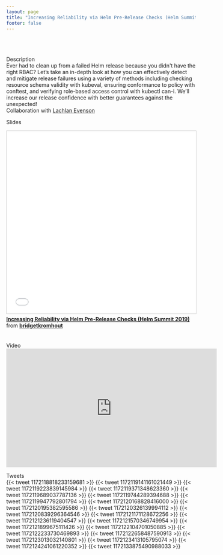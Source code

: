 ```yaml
---
layout: page
title: "Increasing Reliability via Helm Pre-Release Checks (Helm Summit 2019)"
footer: false
---
```



<br>
<br>

<br>
Description
<br>
Ever had to clean up from a failed Helm release because you didn't have the right RBAC? Let’s take an in-depth look at how you can effectively detect and mitigate release failures using a variety of methods including checking resource schema validity with kubeval, ensuring conformance to policy with conftest, and verifying role-based access control with kubectl can-i. We’ll increase our release confidence with better guarantees against the unexpected!
<br>
Collaboration with <a href="https://twitter.com/lachlanevenson">Lachlan Evenson</a>
<br>

Slides
<br>
<iframe src="//www.slideshare.net/slideshow/embed_code/key/tOIOar7kyrMGaM" width="595" height="485" frameborder="0" marginwidth="0" marginheight="0" scrolling="no" style="border:1px solid #CCC; border-width:1px; margin-bottom:5px; max-width: 100%;" allowfullscreen> </iframe> <div style="margin-bottom:5px"> <strong> <a href="//www.slideshare.net/bridgetkromhout/increasing-reliability-via-helm-prerelease-checks-helm-summit-2019" title="Increasing Reliability via Helm Pre-Release Checks (Helm Summit 2019)" target="_blank">Increasing Reliability via Helm Pre-Release Checks (Helm Summit 2019)</a> </strong> from <strong><a href="https://www.slideshare.net/bridgetkromhout" target="_blank">bridgetkromhout</a></strong> </div>
<br>

<p>
Video
<br>
<iframe width="560" height="315" src="https://www.youtube.com/embed/pp1SVTd1-yE" frameborder="0" allow="accelerometer; autoplay; encrypted-media; gyroscope; picture-in-picture" allowfullscreen></iframe>

Tweets
<br>
{{< tweet 1172118818233159681 >}}
{{< tweet 1172119141161021449 >}}
{{< tweet 1172119223839145984 >}}
{{< tweet 1172119371348623360 >}}
{{< tweet 1172119689037787136 >}}
{{< tweet 1172119744289394688 >}}
{{< tweet 1172119947792801794 >}}
{{< tweet 1172120168828416000 >}}
{{< tweet 1172120195382595586 >}}
{{< tweet 1172120326139994112 >}}
{{< tweet 1172120839296364546 >}}
{{< tweet 1172121171128672256 >}}
{{< tweet 1172121236119404547 >}}
{{< tweet 1172121570346749954 >}}
{{< tweet 1172121899675111426 >}}
{{< tweet 1172122104701050885 >}}
{{< tweet 1172122233730469893 >}}
{{< tweet 1172122658487590913 >}}
{{< tweet 1172123013032140801 >}}
{{< tweet 1172123413105795074 >}}
{{< tweet 1172124241061220352 >}}
{{< tweet 1172133875490988033 >}}

